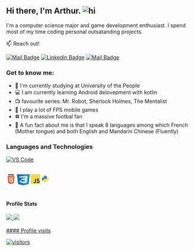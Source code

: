 <!--Simple Introductory message-->
## Hi there, I'm Arthur. <img src="https://user-images.githubusercontent.com/1303154/88677602-1635ba80-d120-11ea-84d8-d263ba5fc3c0.gif" width="28px" height="28px" alt="hi">

I'm a computer science major and game development enthusiast. I spend most of my time coding personal outsatanding projects. 

<!--Contacts and Socials-->
:mailbox: Reach out!

[![Mail Badge](https://img.shields.io/badge/-@Mr.Unicorn-e84393?style=flat&labelColor=e84393&logo=instagram&logoColor=white)](https://instagram.com/mister___unicorn) [![Linkedin Badge](https://img.shields.io/badge/-Arthur-0e76a8?style=flat&labelColor=0e76a8&logo=linkedin&logoColor=white)](https://www.linkedin.com/in/arthur-balibuno-737106131/) [![Mail Badge](https://img.shields.io/badge/-Mr.Unicorn-c0392b?style=flat&labelColor=c0392b&logo=gmail&logoColor=white)](mailto:elesthetico@gmail.com)

<!--Self introductory fun facts and hobbies-->
### Get to know me:
- :book: I'm currently studying at University of the People
- :computer: I am currently learning Android delovepment with kotlin
- :tv: favourite series: Mr. Robot, Sherlock Holmes, The Mentalist
- :iphone: I play a lot of FPS mobile games
- :soccer: I'm a massive footbal fan
- :mega: A fun fact about me is that I speak 8 languages among which French (Mother tongue) and both English and Mandarin Chinese (Fluently)

<!--Languages and technologies-->
### Languages and Technologies
[![VS Code](https://img.shields.io/badge/-VsCode-0e76a8?style=for-the-badge&labelColor=black&logo=visualstudiocode&logoColor=0e76a8)](#)

<br/>

<img align="left" alt="HTML5" width="26px" src="https://raw.githubusercontent.com/github/explore/80688e429a7d4ef2fca1e82350fe8e3517d3494d/topics/html/html.png" />  
<img align="left" alt="CSS" height="30" width="40" src="https://raw.githubusercontent.com/devicons/devicon/master/icons/css3/css3-original.svg">  <img align="left" alt="JavaScript" width="26px" src="https://raw.githubusercontent.com/github/explore/80688e429a7d4ef2fca1e82350fe8e3517d3494d/topics/javascript/javascript.png" /> <img align="left" alt="Visual Studio Code" width="26px" src="https://raw.githubusercontent.com/github/explore/80688e429a7d4ef2fca1e82350fe8e3517d3494d/topics/python/python.png">

<br/>
<br/>
<br/>

<!--Profile Activity Statistics-->
#### Profile Stats
<div>
  <a href="https://github.com/Esthetico">
  <img height="180em" src="https://github-readme-stats.vercel.app/api?username=Esthetico&show&hide=prs,contribs,_icons=true&theme=chartreuse-dark&include_all_commits=true&count_private=true"/>
  <img height="180em" src="https://github-readme-stats.vercel.app/api/top-langs/?username=Esthetico&layout=compact&langs_count=6&theme=chartreuse-dark"/><br>
</div>

<br/>
<!--Displaying visitor count-->
#### Profile visits

![visitors](https://visitor-badge.glitch.me/badge?page_id=Esthetico.Esthetico)
